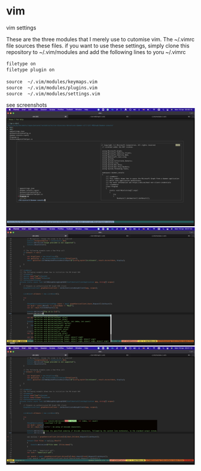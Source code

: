 # vim
vim settings

These are the three modules that I merely use to cutomise vim. The ~/.vimrc file sources these files. if you want to use these settings, simply clone this repository to ~/.vim/modules and add the following lines to yoru ~/.vimrc

```
filetype on
filetype plugin on

source  ~/.vim/modules/keymaps.vim
source  ~/.vim/modules/plugins.vim
source  ~/.vim/modules/settings.vim
```

see screenshots
![vim1](https://github.com/majdyafi/vim/blob/main/Screenshot%202022-04-18%20at%2000.00.15.png?raw=true)
![vim2](https://github.com/majdyafi/vim/blob/main/Screenshot%202022-04-18%20at%2000.01.02.png?raw=true)
![vim3](https://github.com/majdyafi/vim/blob/main/Screenshot%202022-04-18%20at%2000.01.13.png?raw=true)

